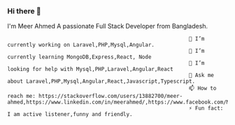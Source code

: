 ### Hi there 👋
I'm Meer Ahmed
                                                                  A passionate Full Stack Developer from Bangladesh.

                                                              🔭 I’m currently working on Laravel,PHP,Mysql,Angular.
                                                              🌱 I’m currently learning MongoDB,Express,React, Node
                                                              🤔 I’m looking for help with Mysql,PHP,Laravel,Angular,React
                                                              💬 Ask me about Laravel,PHP,Mysql,Angular,React,Javascript,Typescript.
                                                              📫 How to reach me: https://stackoverflow.com/users/13882700/meer-ahmed,https://www.linkedin.com/in/meerahmed/,https://www.facebook.com/Meercse
                                                              ⚡ Fun fact: I am active listener,funny and friendly.
<!--
**meerahmed/meerahmed** is a ✨ _special_ ✨ repository because its `README.md` (this file) appears on your GitHub profile.


